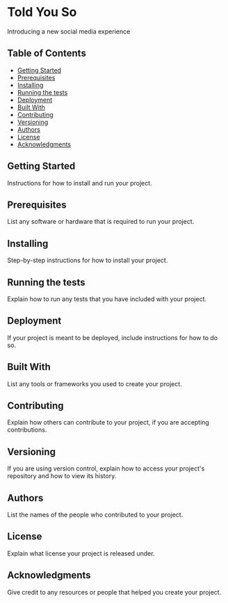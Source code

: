 # Told You So

Introducing a new social media experience

## Table of Contents

- [Getting Started](#getting-started)
- [Prerequisites](#prerequisites)
- [Installing](#installing)
- [Running the tests](#running-the-tests)
- [Deployment](#deployment)
- [Built With](#built-with)
- [Contributing](#contributing)
- [Versioning](#versioning)
- [Authors](#authors)
- [License](#license)
- [Acknowledgments](#acknowledgments)

## Getting Started

Instructions for how to install and run your project.

## Prerequisites

List any software or hardware that is required to run your project.

## Installing

Step-by-step instructions for how to install your project.

## Running the tests

Explain how to run any tests that you have included with your project.

## Deployment

If your project is meant to be deployed, include instructions for how to do so.

## Built With

List any tools or frameworks you used to create your project.

## Contributing

Explain how others can contribute to your project, if you are accepting contributions.

## Versioning

If you are using version control, explain how to access your project's repository and how to view its history.

## Authors

List the names of the people who contributed to your project.

## License

Explain what license your project is released under.

## Acknowledgments

Give credit to any resources or people that helped you create your project.
